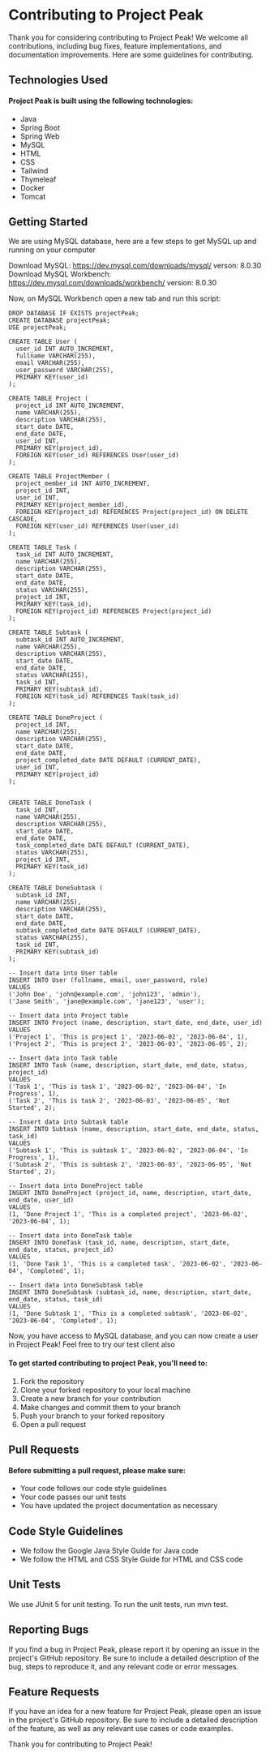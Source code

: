 # Contributing to Project Peak

Thank you for considering contributing to Project Peak! We welcome all contributions, including bug fixes, feature implementations, and documentation improvements.
Here are some guidelines for contributing. 

## Technologies Used

#### Project Peak is built using the following technologies:

* Java
* Spring Boot
* Spring Web
* MySQL
* HTML
* CSS
* Tailwind
* Thymeleaf
* Docker
* Tomcat

## Getting Started
We are using MySQL database, here are a few steps to get MySQL up and running on your computer 

Download MySQL: https://dev.mysql.com/downloads/mysql/ verson: 8.0.30
Download MySQL Workbench: https://dev.mysql.com/downloads/workbench/ version: 8.0.30

Now, on MySQL Workbench open a new tab and run this script: 

```
DROP DATABASE IF EXISTS projectPeak;
CREATE DATABASE projectPeak;
USE projectPeak;

CREATE TABLE User (
  user_id INT AUTO_INCREMENT,
  fullname VARCHAR(255),
  email VARCHAR(255),
  user_password VARCHAR(255),
  PRIMARY KEY(user_id)
);

CREATE TABLE Project (
  project_id INT AUTO_INCREMENT,
  name VARCHAR(255),
  description VARCHAR(255),
  start_date DATE,
  end_date DATE,
  user_id INT,
  PRIMARY KEY(project_id),
  FOREIGN KEY(user_id) REFERENCES User(user_id)
);

CREATE TABLE ProjectMember (
  project_member_id INT AUTO_INCREMENT,
  project_id INT,
  user_id INT,
  PRIMARY KEY(project_member_id),
  FOREIGN KEY(project_id) REFERENCES Project(project_id) ON DELETE CASCADE,
  FOREIGN KEY(user_id) REFERENCES User(user_id)
);

CREATE TABLE Task (
  task_id INT AUTO_INCREMENT,
  name VARCHAR(255),
  description VARCHAR(255),
  start_date DATE,
  end_date DATE,
  status VARCHAR(255),
  project_id INT,
  PRIMARY KEY(task_id),
  FOREIGN KEY(project_id) REFERENCES Project(project_id)
);

CREATE TABLE Subtask (
  subtask_id INT AUTO_INCREMENT,
  name VARCHAR(255),
  description VARCHAR(255),
  start_date DATE,
  end_date DATE,
  status VARCHAR(255),
  task_id INT,
  PRIMARY KEY(subtask_id),
  FOREIGN KEY(task_id) REFERENCES Task(task_id)
);

CREATE TABLE DoneProject (
  project_id INT,
  name VARCHAR(255),
  description VARCHAR(255),
  start_date DATE,
  end_date DATE,
  project_completed_date DATE DEFAULT (CURRENT_DATE),
  user_id INT,
  PRIMARY KEY(project_id)
);


CREATE TABLE DoneTask (
  task_id INT,
  name VARCHAR(255),
  description VARCHAR(255),
  start_date DATE,
  end_date DATE,
  task_completed_date DATE DEFAULT (CURRENT_DATE),
  status VARCHAR(255),
  project_id INT,
  PRIMARY KEY(task_id)
);

CREATE TABLE DoneSubtask (
  subtask_id INT,
  name VARCHAR(255),
  description VARCHAR(255),
  start_date DATE,
  end_date DATE,
  subtask_completed_date DATE DEFAULT (CURRENT_DATE),
  status VARCHAR(255),
  task_id INT,
  PRIMARY KEY(subtask_id)
);

-- Insert data into User table
INSERT INTO User (fullname, email, user_password, role) 
VALUES 
('John Doe', 'john@example.com', 'john123', 'admin'),
('Jane Smith', 'jane@example.com', 'jane123', 'user');

-- Insert data into Project table
INSERT INTO Project (name, description, start_date, end_date, user_id) 
VALUES 
('Project 1', 'This is project 1', '2023-06-02', '2023-06-04', 1),
('Project 2', 'This is project 2', '2023-06-03', '2023-06-05', 2);

-- Insert data into Task table
INSERT INTO Task (name, description, start_date, end_date, status, project_id) 
VALUES 
('Task 1', 'This is task 1', '2023-06-02', '2023-06-04', 'In Progress', 1),
('Task 2', 'This is task 2', '2023-06-03', '2023-06-05', 'Not Started', 2);

-- Insert data into Subtask table
INSERT INTO Subtask (name, description, start_date, end_date, status, task_id) 
VALUES 
('Subtask 1', 'This is subtask 1', '2023-06-02', '2023-06-04', 'In Progress', 1),
('Subtask 2', 'This is subtask 2', '2023-06-03', '2023-06-05', 'Not Started', 2);

-- Insert data into DoneProject table
INSERT INTO DoneProject (project_id, name, description, start_date, end_date, user_id) 
VALUES 
(1, 'Done Project 1', 'This is a completed project', '2023-06-02', '2023-06-04', 1);

-- Insert data into DoneTask table
INSERT INTO DoneTask (task_id, name, description, start_date, end_date, status, project_id) 
VALUES 
(1, 'Done Task 1', 'This is a completed task', '2023-06-02', '2023-06-04', 'Completed', 1);

-- Insert data into DoneSubtask table
INSERT INTO DoneSubtask (subtask_id, name, description, start_date, end_date, status, task_id) 
VALUES 
(1, 'Done Subtask 1', 'This is a completed subtask', '2023-06-02', '2023-06-04', 'Completed', 1);
```
Now, you have access to MySQL database, and you can now create a user in Project Peak! 
Feel free to try our test client also

#### To get started contributing to project Peak, you'll need to:

1. Fork the repository
2. Clone your forked repository to your local machine
3. Create a new branch for your contribution
4. Make changes and commit them to your branch
5. Push your branch to your forked repository
6. Open a pull request

## Pull Requests

#### Before submitting a pull request, please make sure:

* Your code follows our code style guidelines
* Your code passes our unit tests
* You have updated the project documentation as necessary

## Code Style Guidelines

* We follow the Google Java Style Guide for Java code
* We follow the HTML and CSS Style Guide for HTML and CSS code

## Unit Tests

We use JUnit 5 for unit testing. To run the unit tests, run mvn test.

## Reporting Bugs

If you find a bug in Project Peak, please report it by opening an issue in the project's GitHub repository. Be sure to include a detailed description of the bug, steps to reproduce it, and any relevant code or error messages.

## Feature Requests

If you have an idea for a new feature for Project Peak, please open an issue in the project's GitHub repository. Be sure to include a detailed description of the feature, as well as any relevant use cases or code examples.

Thank you for contributing to Project Peak!
